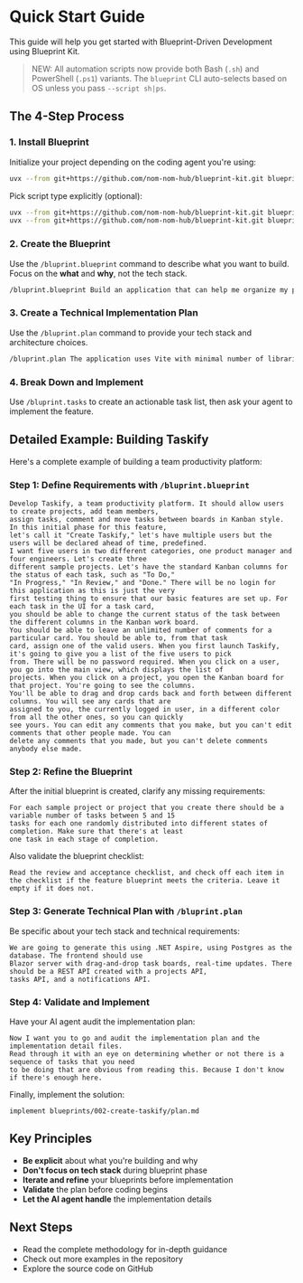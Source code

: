 # Quick Start Guide

This guide will help you get started with Blueprint-Driven Development using Blueprint Kit.

> NEW: All automation scripts now provide both Bash (`.sh`) and PowerShell (`.ps1`) variants. The `blueprint` CLI auto-selects based on OS unless you pass `--script sh|ps`.

## The 4-Step Process

### 1. Install Blueprint

Initialize your project depending on the coding agent you're using:

```bash
uvx --from git+https://github.com/nom-nom-hub/blueprint-kit.git blueprint init <PROJECT_NAME>
```

Pick script type explicitly (optional):
```bash
uvx --from git+https://github.com/nom-nom-hub/blueprint-kit.git blueprint init <PROJECT_NAME> --script ps  # Force PowerShell
uvx --from git+https://github.com/nom-nom-hub/blueprint-kit.git blueprint init <PROJECT_NAME> --script sh  # Force POSIX shell
```

### 2. Create the Blueprint

Use the `/bluprint.blueprint` command to describe what you want to build. Focus on the **what** and **why**, not the tech stack.

```bash
/bluprint.blueprint Build an application that can help me organize my photos in separate photo albums. Albums are grouped by date and can be re-organized by dragging and dropping on the main page. Albums are never in other nested albums. Within each album, photos are previewed in a tile-like interface.
```

### 3. Create a Technical Implementation Plan

Use the `/bluprint.plan` command to provide your tech stack and architecture choices.

```bash
/bluprint.plan The application uses Vite with minimal number of libraries. Use vanilla HTML, CSS, and JavaScript as much as possible. Images are not uploaded anywhere and metadata is stored in a local SQLite database.
```

### 4. Break Down and Implement

Use `/bluprint.tasks` to create an actionable task list, then ask your agent to implement the feature.

## Detailed Example: Building Taskify

Here's a complete example of building a team productivity platform:

### Step 1: Define Requirements with `/bluprint.blueprint`

```text
Develop Taskify, a team productivity platform. It should allow users to create projects, add team members,
assign tasks, comment and move tasks between boards in Kanban style. In this initial phase for this feature,
let's call it "Create Taskify," let's have multiple users but the users will be declared ahead of time, predefined.
I want five users in two different categories, one product manager and four engineers. Let's create three
different sample projects. Let's have the standard Kanban columns for the status of each task, such as "To Do,"
"In Progress," "In Review," and "Done." There will be no login for this application as this is just the very
first testing thing to ensure that our basic features are set up. For each task in the UI for a task card,
you should be able to change the current status of the task between the different columns in the Kanban work board.
You should be able to leave an unlimited number of comments for a particular card. You should be able to, from that task
card, assign one of the valid users. When you first launch Taskify, it's going to give you a list of the five users to pick
from. There will be no password required. When you click on a user, you go into the main view, which displays the list of
projects. When you click on a project, you open the Kanban board for that project. You're going to see the columns.
You'll be able to drag and drop cards back and forth between different columns. You will see any cards that are
assigned to you, the currently logged in user, in a different color from all the other ones, so you can quickly
see yours. You can edit any comments that you make, but you can't edit comments that other people made. You can
delete any comments that you made, but you can't delete comments anybody else made.
```

### Step 2: Refine the Blueprint

After the initial blueprint is created, clarify any missing requirements:

```text
For each sample project or project that you create there should be a variable number of tasks between 5 and 15
tasks for each one randomly distributed into different states of completion. Make sure that there's at least
one task in each stage of completion.
```

Also validate the blueprint checklist:

```text
Read the review and acceptance checklist, and check off each item in the checklist if the feature blueprint meets the criteria. Leave it empty if it does not.
```

### Step 3: Generate Technical Plan with `/bluprint.plan`

Be specific about your tech stack and technical requirements:

```text
We are going to generate this using .NET Aspire, using Postgres as the database. The frontend should use
Blazor server with drag-and-drop task boards, real-time updates. There should be a REST API created with a projects API,
tasks API, and a notifications API.
```

### Step 4: Validate and Implement

Have your AI agent audit the implementation plan:

```text
Now I want you to go and audit the implementation plan and the implementation detail files.
Read through it with an eye on determining whether or not there is a sequence of tasks that you need
to be doing that are obvious from reading this. Because I don't know if there's enough here.
```

Finally, implement the solution:

```text
implement blueprints/002-create-taskify/plan.md
```

## Key Principles

- **Be explicit** about what you're building and why
- **Don't focus on tech stack** during blueprint phase
- **Iterate and refine** your blueprints before implementation
- **Validate** the plan before coding begins
- **Let the AI agent handle** the implementation details

## Next Steps

- Read the complete methodology for in-depth guidance
- Check out more examples in the repository
- Explore the source code on GitHub